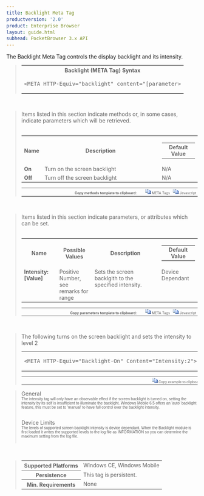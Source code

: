 ```yaml
---
title: Backlight Meta Tag
productversion: '2.0'
product: Enterprise Browser
layout: guide.html
subhead: PocketBrowser 3.x API
---
```


The Backlight Meta Tag controls the display backlight and its intensity.

<div id="SyntaxSpan" style="display:block">
<blockquote>
<table class="clsSyntax" cellspacing="1" cellpadding="3" width="95%">
<tr>
<th class="clsSyntaxHeadings">Backlight (META Tag) Syntax
</th>
</tr>
<tr>
<td class="clsSyntaxCells">
<pre class="clsSyntaxCells">&lt;META HTTP-Equiv="backlight" content="[parameter&gt;</pre>
</td>
</tr>
</table>
</blockquote><br></div>
<div id="ParametersWOSpan" style="display:block">
<blockquote>
Items listed in this section indicate methods or, in some cases, indicate parameters which will be retrieved.
<BR><BR><table class="clsSyntax" cellspacing="1" cellpadding="3" width="95%">
<col width="10%">
<col width="68%">
<col width="22%">
<tr>
<th class="clsSyntaxHeadings">Name</th>
<th class="clsSyntaxHeadings">Description</th>
<th class="clsSyntaxHeadings">
  <table cellspacing="0" cellpadding="0">
    <tr>
      <td width="85%" class="clsSyntaxHeadings" style="border-bottom-style: none;">Default Value</td>
    </tr>
  </table>
</th>
</tr>
<tr>
<td valign="top" class="clsSyntaxCells"><b>On</b></td>
<td valign="top" class="clsSyntaxCells">Turn on the screen backlight</td>
<td valign="top" class="clsSyntaxCells">
				N/A
			</td>
</tr>
<tr>
<td valign="top" class="clsSyntaxCells"><b>Off</b></td>
<td valign="top" class="clsSyntaxCells">Turn off the screen backlight</td>
<td valign="top" class="clsSyntaxCells">
				N/A
			</td>
</tr>
</table>
<table cellspacing="1" cellpadding="3" width="95%">
<col width="78%">
<col width="8%">
<col width="1%">
<col width="5%">
<col width="1%">
<col width="5%">
<col width="2%">
<tr align="right">
<td></td>
<td valign="bottom" style="border-bottom-style: none;font-weight:normal;font-size:xx-small;"><nobr><b>Copy methods template to clipboard:</b></nobr></td>
<td></td>
<td valign="bottom" style="border-bottom-style: none;font-weight:normal;font-size:xx-small;"><nobr><img id="imgCopyDefaultsWO" alt="Copy META Tag template to clipboard" onclick="CopyTemplate('txtMETATemplateWO')" onmouseover="this.style.cursor='hand'" src="../Resources/CopyDefaults.gif">
			META Tags
		</nobr></td>
<td></td>
<td valign="middle" style="border-bottom-style: none;font-weight:normal;font-size:xx-small;"><nobr><img id="imgCopyDefaultsWO" alt="Copy Javascript template to clipboard" onclick="CopyTemplate('txtJavascriptTemplateWO')" onmouseover="this.style.cursor='hand'" src="../Resources/CopyDefaults.gif">
			Javascript
		</nobr></td>
<td></td>
</tr>
</table>
<div style="display:none"><textarea id="txtMETATemplateWO">&lt;!-- 
The Backlight META Tag is an action tag used to illuminate / extinguish the display backlight as well as setting the intensity of the backlight.
--&gt;

&lt;!-- &lt;META HTTP-Equiv="Backlight" Content="On"&gt; --&gt;      &lt;!-- Turn on the screen backlight --&gt;
&lt;!-- &lt;META HTTP-Equiv="Backlight" Content="Off"&gt; --&gt;      &lt;!-- Turn off the screen backlight --&gt;</textarea></div>
<div style="display:none"><textarea id="txtJavascriptTemplateWO">&lt;script&gt;
/*
The Backlight META Tag is an action tag used to illuminate / extinguish the display backlight as well as setting the intensity of the backlight.
*/

function doBacklightInit()
{
var objGeneric = new ActiveXObject("PocketBrowser.Generic");

//objGeneric.InvokeMETAFunction('Backlight', 'On');      /* Turn on the screen backlight */
//objGeneric.InvokeMETAFunction('Backlight', 'Off');      /* Turn off the screen backlight */

}
&lt;/script&gt;</textarea></div>
</blockquote><br></div>
<div id="ParametersWSpan" style="display:block">
<blockquote>
Items listed in this section indicate parameters, or attributes which can be set.
<BR><BR><table class="clsSyntax" cellspacing="1" cellpadding="3" width="95%">
<col width="20%">
<col width="20%">
<col width="38%">
<col width="22%">
<tr>
<th class="clsSyntaxHeadings">Name</th>
<th class="clsSyntaxHeadings">Possible Values</th>
<th class="clsSyntaxHeadings">Description</th>
<th class="clsSyntaxHeadings">
  <table cellspacing="0" cellpadding="0">
    <tr>
      <td width="85%" class="clsSyntaxHeadings" style="border-bottom-style: none;">Default Value</td>
    </tr>
  </table>
</th>
</tr>
<tr>
<td valign="top" class="clsSyntaxCells"><b>Intensity:[Value]
							</b></td>
<td valign="top" class="clsSyntaxCells">Positive Number, see remarks for range</td>
<td valign="top" class="clsSyntaxCells">Sets the screen backlgith to the specified intensity.</td>
<td valign="top" class="clsSyntaxCells">Device Dependant</td>
</tr>
</table>
<table cellspacing="1" cellpadding="3" width="95%">
<col width="78%">
<col width="8%">
<col width="1%">
<col width="5%">
<col width="1%">
<col width="5%">
<col width="2%">
<tr align="right">
<td></td>
<td valign="bottom" style="border-bottom-style: none;font-weight:normal;font-size:xx-small;"><nobr><b>Copy parameters template to clipboard:</b></nobr></td>
<td></td>
<td valign="bottom" style="border-bottom-style: none;font-weight:normal;font-size:xx-small;"><nobr><img id="imgCopyDefaultsW" alt="Copy META Tag template to clipboard" onclick="CopyTemplate('txtMETATemplateW')" onmouseover="this.style.cursor='hand'" src="../Resources/CopyDefaults.gif">
			META Tags
		</nobr></td>
<td></td>
<td valign="middle" style="border-bottom-style: none;font-weight:normal;font-size:xx-small;"><nobr><img id="imgCopyDefaultsW" alt="Copy Javascript template to clipboard" onclick="CopyTemplate('txtJavascriptTemplateW')" onmouseover="this.style.cursor='hand'" src="../Resources/CopyDefaults.gif">
			Javascript
		</nobr></td>
<td></td>
</tr>
</table>
<div style="display:none"><textarea id="txtMETATemplateW">&lt;!-- 
The Backlight META Tag is an action tag used to illuminate / extinguish the display backlight as well as setting the intensity of the backlight.
--&gt;

&lt;!-- &lt;META HTTP-Equiv="Backlight" Content="Intensity:[Value]"&gt; --&gt;      &lt;!-- Sets the screen backlgith to the specified intensity. --&gt;</textarea></div>
<div style="display:none"><textarea id="txtJavascriptTemplateW">&lt;script&gt;
/*
The Backlight META Tag is an action tag used to illuminate / extinguish the display backlight as well as setting the intensity of the backlight.
*/

function doBacklightInit()
{
var objGeneric = new ActiveXObject("PocketBrowser.Generic");

//objGeneric.InvokeMETAFunction('Backlight', 'Intensity:[Value]');      /* Sets the screen backlgith to the specified intensity. */

}
&lt;/script&gt;</textarea></div>
</blockquote><br></div>

<div id="ExamplesSpan" style="display:block">
<blockquote>
<p>The following turns on the screen backlight and sets the intensity to level 2</p>
<table class="clsSyntax" cellspacing="1" cellpadding="3" width="95%">
<tr>
<td>
  <pre class="clsSyntaxCells">
&lt;META HTTP-Equiv="Backlight-On" Content="Intensity:2"&gt;
</pre>
</td>
</tr>
</table>
<table cellspacing="1" cellpadding="3" width="95%">
<col width="85%">
<col width="15%">
<tr align="right">
<td></td>
<td valign="bottom" style="border-bottom-style: none;font-weight:normal;font-size:xx-small;"><nobr><img id="imgCopyDefaults" alt="Copy example to clipboard" onmouseover="this.style.cursor='hand'" src="../Resources/CopyDefaults.gif" onclick="CopyTemplate('ID0E5B');">
			Copy example to clipboard
		</nobr></td>
</tr>
</table>
<div id="Examples" style="display:none"><textarea id="ID0E5B">&lt;!-- 
The following turns on the screen backlight and sets the intensity to level 2
--&gt;

&lt;META HTTP-Equiv="Backlight-On" Content="Intensity:2"&gt;
</textarea></div>
</blockquote>
</div>
<div id="RemarksSpan" style="display:block">
<blockquote>
<DIV class="clsRef">General</DIV>
<DIV style="font-family:verdana,arial,helvetica;font-size:x-small;">The intensity tag will only have an observable effect if the screen backlight is turned on, setting the intensity by its self is insufficient to illuminate the backlight.  Windows Mobile 6.5 offers an 'auto' backlight feature, this must be set to 'manual' to have full control over the backlight intensity.</DIV>
<pre style="font-family:courier;font-size:small;"></pre>
<DIV class="clsRef">Device Limits</DIV>
<DIV style="font-family:verdana,arial,helvetica;font-size:x-small;">The levels of supported screen backlight intensity is device dependant.  When the Backlight module is first loaded it writes the supported levels to the log file as INFORMATION so you can determine the maximum setting from the log file.</DIV>
<pre style="font-family:courier;font-size:small;"></pre>
</blockquote><br></div>
<div id="InfoSpan" style="display:block">
<blockquote>
<table>
<tr>
<th>Supported Platforms</th>
<td>Windows CE, Windows Mobile</td>
</tr>
<tr>
<th>Persistence</th>
<td>This tag is persistent.</td>
</tr>
<tr>
<th>Min. Requirements</th>
<td>None</td>
</tr>
</table>
</blockquote><br></div>
<div id="DefaultParamsSpan" style="display:none">
<pre><textarea id="DefaultParameters"></textarea></pre>
</div>
